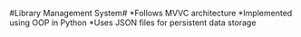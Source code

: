 #Library Management System#
*Follows MVVC architecture
*Implemented using OOP in Python
*Uses JSON files for persistent data storage
